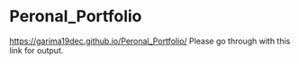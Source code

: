 # Peronal_Portfolio

https://garima19dec.github.io/Peronal_Portfolio/  Please go through with this link for output.
